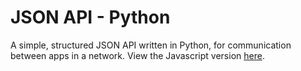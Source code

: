 JSON API - Python
=================

A simple, structured JSON API written in Python, for communication between apps in a network. View the Javascript version [here](https://github.com/Ap0c/json-api-js).

